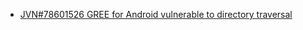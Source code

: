 
- [JVN\#78601526 GREE for Android vulnerable to directory traversal](https://www.securecoding.cert.org/confluence/display/android/DRD08-J.+Always+canonicalize+a+URL+received+by+a+content+provider)

